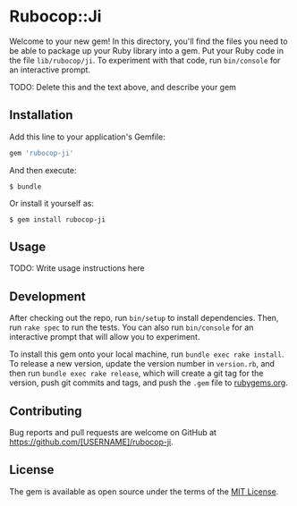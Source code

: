 # Rubocop::Ji

Welcome to your new gem! In this directory, you'll find the files you need to be able to package up your Ruby library into a gem. Put your Ruby code in the file `lib/rubocop/ji`. To experiment with that code, run `bin/console` for an interactive prompt.

TODO: Delete this and the text above, and describe your gem

## Installation

Add this line to your application's Gemfile:

```ruby
gem 'rubocop-ji'
```

And then execute:

    $ bundle

Or install it yourself as:

    $ gem install rubocop-ji

## Usage

TODO: Write usage instructions here

## Development

After checking out the repo, run `bin/setup` to install dependencies. Then, run `rake spec` to run the tests. You can also run `bin/console` for an interactive prompt that will allow you to experiment.

To install this gem onto your local machine, run `bundle exec rake install`. To release a new version, update the version number in `version.rb`, and then run `bundle exec rake release`, which will create a git tag for the version, push git commits and tags, and push the `.gem` file to [rubygems.org](https://rubygems.org).

## Contributing

Bug reports and pull requests are welcome on GitHub at https://github.com/[USERNAME]/rubocop-ji.

## License

The gem is available as open source under the terms of the [MIT License](https://opensource.org/licenses/MIT).
